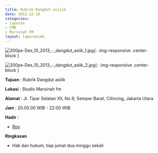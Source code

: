 ```yaml
---
title: Rubrik Dangdut asiiik
date: 2012-12-10
categories:
- laporan
- CMB
- Marsinah FM
layout: laporancmb
---
```


![200px-Des_10_2013_-_dangdut_asiik_1.jpg](/uploads/200px-Des_10_2013_-_dangdut_asiik_1.jpg){: .img-responsive .center-block }

![200px-Des_10_2013_-_dangdut_asiik_2.jpg](/uploads/200px-Des_10_2013_-_dangdut_asiik_2.jpg){: .img-responsive .center-block }


**Tujuan** : Rubrik Dangdut asiiik 

**Lokasi** : Studio Marsinah fm 

**Alamat** : Jl. Tipar Selatan XII, No.9, Semper Barat, Cilincing, Jakarta Utara 

**Jam** : 20.00.00 WIB - 22:00 WIB 

**Hadir** :
* [Roy](http://wiki.ciptamedia.org/wiki/Roy)

**Ringkasan**  
* Hak dan hukum, tiap jumat dua minggu sekali
